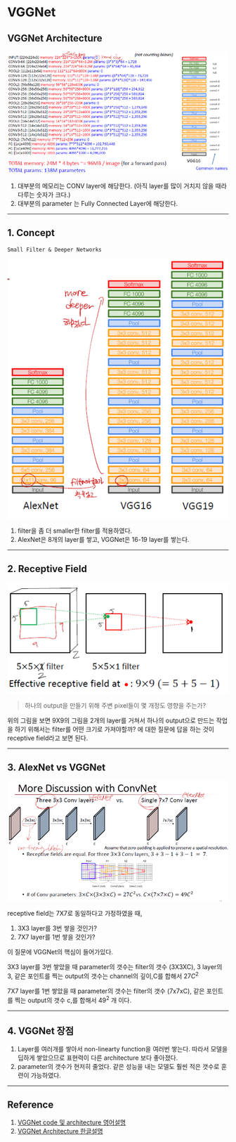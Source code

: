 # VGGNet

## VGGNet Architecture

<img src="../image/03/VGGNet_architecture.PNG">

1. 대부분의 메모리는 CONV layer에 해당한다. (아직 layer를 많이 거치지 않을 때라 다루는 숫자가 크다.)
2. 대부분의 parameter 는 Fully Connected Layer에 해당한다.

--------

## 1. Concept

    Small Filter & Deeper Networks

<img src="../image/03/AlexNet_VGGNet.PNG">

1. filter을 좀 더 smaller한 filter를 적용하였다.
2. AlexNet은 8개의 layer를 쌓고, VGGNet은 16-19 layer를 쌓는다. 

--------

## 2. Receptive Field

<img src="../image/03/receptive_field.PNG">

> 하나의 output을 만들기 위해 주변 pixel들이 몇 개정도 영향을 주는가?

위의 그림을 보면 9X9의 그림을 2개의 layer를 거쳐서 하나의 output으로 만드는 작업을 하기 위해서는 filter를 어떤 크기로 가져야할까? 에 대한 질문에 답을 하는 것이 receptive field라고 보면 된다.

--------

## 3. AlexNet vs VGGNet

<img src="../image/03/AlexNet_VGGNet2.PNG">

receptive field는 7X7로 동일하다고 가정하였을 때,

1. 3X3 layer를 3번 쌓을 것인가?
2. 7X7 layer를 1번 쌓을 것인가?

이 질문에 VGGNet의 핵심이 들어가있다.

3X3 layer를 3번 쌓았을 때 parameter의 갯수는 filter의 갯수 (3X3XC), 3 layer의 3, 같은 포인트를 찍는 output의 갯수는 channel의 깊이,C를 합해서 $27C^2$

7X7 layer를 1번 쌓았을 때 parameter의 갯수는 filter의 갯수 (7x7xC), 같은 포인트를 찍는 output의 갯수 c,를 합해서 $49^2$ 개 이다.

--------

## 4. VGGNet 장점

1. Layer를 여러개를 쌓아서 non-linearty function을 여러번 쌓는다. 따라서 모델을 딥하게 쌓았으므로 표현력이 다른 architecture 보다 좋아졌다.
2. parameter의 갯수가 현저히 줄었다. 같은 성능을 내는 모델도 훨씬 적은 갯수로 훈련이 가능하였다.

----------

## Reference

1. [VGGNet code 및 architecture 영어설명](https://www.programmersought.com/article/6413685268/)
2. [VGGNet Architecture 한글설명](http://aikorea.org/cs231n/convolutional-networks/)